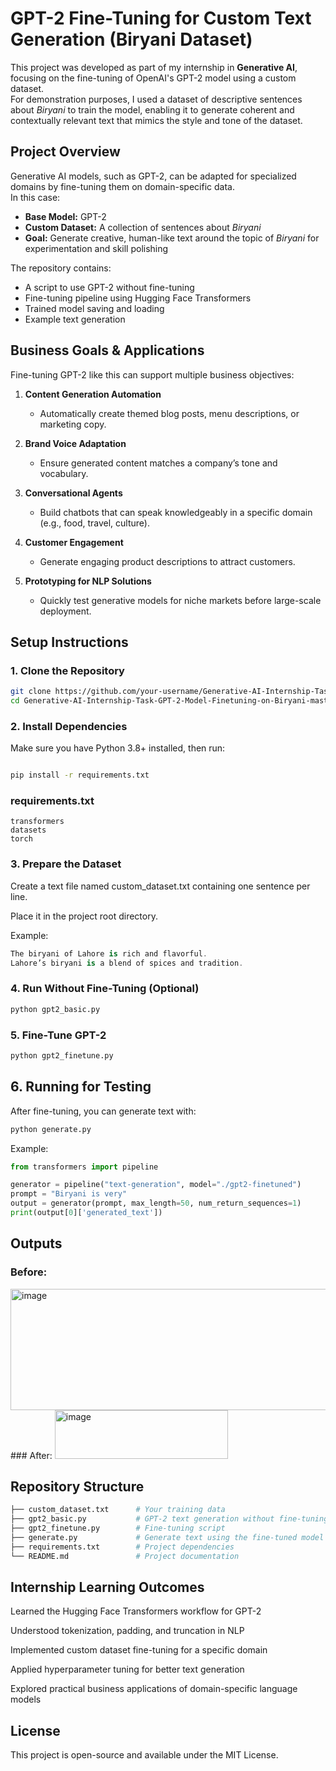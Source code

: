 # GPT-2 Fine-Tuning for Custom Text Generation (Biryani Dataset)

This project was developed as part of my internship in **Generative AI**, focusing on the fine-tuning of OpenAI's GPT-2 model using a custom dataset.  
For demonstration purposes, I used a dataset of descriptive sentences about *Biryani* to train the model, enabling it to generate coherent and contextually relevant text that mimics the style and tone of the dataset.

## Project Overview

Generative AI models, such as GPT-2, can be adapted for specialized domains by fine-tuning them on domain-specific data.  
In this case:

- **Base Model:** GPT-2
- **Custom Dataset:** A collection of sentences about *Biryani*
- **Goal:** Generate creative, human-like text around the topic of *Biryani* for experimentation and skill polishing

The repository contains:
- A script to use GPT-2 without fine-tuning
- Fine-tuning pipeline using Hugging Face Transformers
- Trained model saving and loading
- Example text generation

## Business Goals & Applications

Fine-tuning GPT-2 like this can support multiple business objectives:

1. **Content Generation Automation**
   - Automatically create themed blog posts, menu descriptions, or marketing copy.
   
2. **Brand Voice Adaptation**
   - Ensure generated content matches a company’s tone and vocabulary.
   
3. **Conversational Agents**
   - Build chatbots that can speak knowledgeably in a specific domain (e.g., food, travel, culture).
   
4. **Customer Engagement**
   - Generate engaging product descriptions to attract customers.
   
5. **Prototyping for NLP Solutions**
   - Quickly test generative models for niche markets before large-scale deployment.


## Setup Instructions

### 1. Clone the Repository
```bash
git clone https://github.com/your-username/Generative-AI-Internship-Task-GPT-2-Model-Finetuning-on-Biryani-master.git
cd Generative-AI-Internship-Task-GPT-2-Model-Finetuning-on-Biryani-master
```

### 2. Install Dependencies
Make sure you have Python 3.8+ installed, then run:

```bash

pip install -r requirements.txt
```

### requirements.txt

```nginx
transformers
datasets
torch
```
### 3. Prepare the Dataset
Create a text file named custom_dataset.txt containing one sentence per line.

Place it in the project root directory.

Example:

```csharp
The biryani of Lahore is rich and flavorful.
Lahore’s biryani is a blend of spices and tradition.
```

### 4. Run Without Fine-Tuning (Optional)
```bash
python gpt2_basic.py
```
### 5. Fine-Tune GPT-2 
```bash
python gpt2_finetune.py
```
## 6. Running for Testing 
After fine-tuning, you can generate text with:

```bash
python generate.py
```

Example:

```python
from transformers import pipeline

generator = pipeline("text-generation", model="./gpt2-finetuned")
prompt = "Biryani is very"
output = generator(prompt, max_length=50, num_return_sequences=1)
print(output[0]['generated_text'])
```

## Outputs

### Before:
<img width="1246" height="194" alt="image" src="https://github.com/user-attachments/assets/c5851b1b-eef1-456c-a4c2-0242730535ed" />
### After:
<img width="277" height="78" alt="image" src="https://github.com/user-attachments/assets/ca8f5f4a-81dc-4198-bfb2-68afe00bda0e" />

## Repository Structure
```bash
├── custom_dataset.txt      # Your training data
├── gpt2_basic.py           # GPT-2 text generation without fine-tuning
├── gpt2_finetune.py        # Fine-tuning script
├── generate.py             # Generate text using the fine-tuned model
├── requirements.txt        # Project dependencies
└── README.md               # Project documentation
```

## Internship Learning Outcomes
Learned the Hugging Face Transformers workflow for GPT-2

Understood tokenization, padding, and truncation in NLP

Implemented custom dataset fine-tuning for a specific domain

Applied hyperparameter tuning for better text generation

Explored practical business applications of domain-specific language models

## License
This project is open-source and available under the MIT License.
